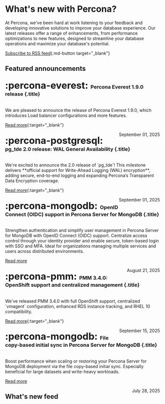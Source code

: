 # What's new with Percona?

At Percona, we've been hard at work listening to your feedback and developing innovative solutions to improve your database experience. Our latest releases offer a range of enhancements, from performance optimizations to new features, designed to streamline your database operations and maximize your database's potential.

[Subscribe to RSS feed](https://docs.percona.com/feed_rss_created.xml){.md-button target="_blank"}

## Featured announcements

<div data-grid markdown>

<div data-banner="Percona Everest" markdown>

### <span style="font-size:1.875em;margin-right:0.125em">:percona-everest:</span> Percona Everest 1.9.0 release {.title}
<br>
We are pleased to announce the release of Percona Everest 1.9.0, which introduces Load balancer configurations and more features.

<div class="actions" markdown>

[Read more](../new/posts/PostgreSQL/pg-tde-2.0-release.md){:target="_blank"}

<span style="float: right;">September 01, 2025</span>

</div>
</div>

<div data-banner="postgresql" markdown>

### <span style="font-size:1.875em;margin-right:0.125em">:percona-postgresql:</span> pg_tde 2.0 release: WAL General Availability {.title}
<br>
We're excited to announce the 2.0 release of `pg_tde`! This milestone delivers **official support for Write-Ahead Logging (WAL) encryption**, adding secure, end-to-end logging and expanding Percona’s Transparent Data Encryption coverage.

<div class="actions" markdown>

[Read more](../new/posts/PostgreSQL/pg-tde-2.0-release.md){:target="_blank"}

<span style="float: right;">September 01, 2025</span>

</div>
</div>

<div data-banner="mongodb" markdown>

### <span style="font-size:1.875em;margin-right:0.125em">:percona-mongodb:</span> OpenID Connect (OIDC) support in Percona Server for MongoDB {.title}
<br>
Strengthen authentication and simplify user management in Percona Server for MongoDB with OpenID Connect (OIDC) support. Centralize access control through your identity provider and enable secure, token-based login with SSO and MFA. Ideal for organizations managing multiple services and users across distributed environments.

<div class="actions" markdown>

[Read more](../new/posts/MongoDB/oidc-support.md)

<span style="float: right;">August 21, 2025</span>


</div>
</div>


<div data-banner="pmm" markdown>

### <span style="font-size:1.875em;margin-right:0.125em">:percona-pmm:</span>  PMM 3.4.0: OpenShift support and centralized management {.title}
<br>
We've released PMM 3.4.0 with full OpenShift support, centralized `vmagent` configuration, enhanced RDS instance tracking, and RHEL 10 compatibility. 
<div class="actions" markdown>

[Read more](../new/posts/Percona%20Monitoring%20and%20Management/pmm-3.4.0-release.md){:target="_blank"}

<span style="float: right;">September 15, 2025</span>

</div>
</div>

<div data-banner="mongodb" markdown>

### <span style="font-size:1.875em;margin-right:0.125em">:percona-mongodb:</span> File copy-based initial sync in Percona Server for MongoDB {.title}
<br>
Boost performance when scaling or restoring your Percona Server for MongoDB deployment via the file copy-based initial sync. Especially beneficial for large datasets and write-heavy workloads.

<div class="actions" markdown>

[Read more](../new/posts/MongoDB/file-copy-based-init-sync.md)

<span style="float: right;">July 28, 2025</span>

</div>
</div>




</div>

## What's new feed
